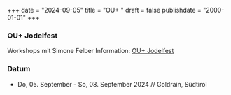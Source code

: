 ﻿﻿+++
date = "2024-09-05"
title = "OU+ "
draft = false
publishdate = "2000-01-01"
+++

### OU+ Jodelfest

Workshops mit Simone Felber
Information: [OU+ Jodelfest](https://www.oujodelfest.com/ouplus)

### Datum

* Do, 05. September - So, 08. September 2024 // Goldrain, Südtirol  